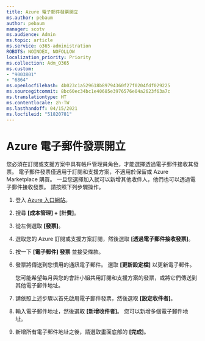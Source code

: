 ```yaml
---
title: Azure 電子郵件發票開立
ms.author: pebaum
author: pebaum
manager: scotv
ms.audience: Admin
ms.topic: article
ms.service: o365-administration
ROBOTS: NOINDEX, NOFOLLOW
localization_priority: Priority
ms.collection: Adm_O365
ms.custom:
- "9003801"
- "6864"
ms.openlocfilehash: 4b023c1a529618b89794360f27f0204fdf029225
ms.sourcegitcommit: 8bc60ec34bc1e40685e3976576e04a2623f63a7c
ms.translationtype: HT
ms.contentlocale: zh-TW
ms.lasthandoff: 04/15/2021
ms.locfileid: "51820781"
---
```

# <a name="azure-email-invoicing"></a>Azure 電子郵件發票開立

您必須在訂閱或支援方案中具有帳戶管理員角色，才能選擇透過電子郵件接收其發票。 電子郵件發票僅適用于訂閱和支援方案，不適用於保留或 Azure Marketplace 購買。 一旦您選擇加入就可以新增其他收件人，他們也可以透過電子郵件接收發票。 請按照下列步驟操作。

1. 登入 [Azure 入口網站](https://portal.azure.com/)。
2. 搜尋 **[成本管理] + [計費]**。
3. 從左側選取 **[發票]**。
4. 選取您的 Azure 訂閱或支援方案訂閱，然後選取 **[透過電子郵件接收發票]**。
5. 按一下 **[電子郵件] 發票** 並接受條款。
6. 發票將傳送到您慣用的通訊電子郵件。 選取 **[更新設定檔]** 以更新電子郵件。  

    您可能希望每月與您的會計小組共用訂閱和支援方案的發票，或將它們傳送到其他電子郵件地址。  

7. 請依照上述步驟以首先啟用電子郵件發票，然後選取 **[設定收件者]**。
8. 輸入電子郵件地址，然後選取 **[新增收件者]**。 您可以新增多個電子郵件地址。
9. 新增所有電子郵件地址之後，請選取畫面底部的 **[完成]**。
